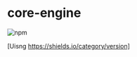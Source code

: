# core-engine

![npm](https://img.shields.io/npm/v/@paraselixir/react-core-components)


[Uisng https://shields.io/category/version]
